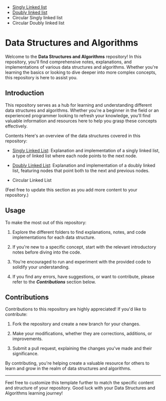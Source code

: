 - [Singly Linked list](https://github.com/mdawoud27/data_structures_and_algorithms/tree/main/singly_linked_lists)
- [Doubly linked list](https://github.com/mdawoud27/data_structures_and_algorithms/tree/main/doubly_linked_lists)
- Circular Singly linked list
- Circular Doubly linked list

# Data Structures and Algorithms

Welcome to the **Data Structures and Algorithms** repository! In this repository, you'll find comprehensive notes, explanations, and implementations of various data structures and algorithms. Whether you're learning the basics or looking to dive deeper into more complex concepts, this repository is here to assist you.

## Introduction

This repository serves as a hub for learning and understanding different data structures and algorithms. Whether you're a beginner in the field or an experienced programmer looking to refresh your knowledge, you'll find valuable information and resources here to help you grasp these concepts effectively.

Contents
Here's an overview of the data structures covered in this repository:

- [Singly Linked List](https://github.com/mdawoud27/data_structures_and_algorithms/tree/main/singly_linked_lists): Explanation and implementation of a singly linked list, a type of linked list where each node points to the next node.

- [Doubly Linked List](https://github.com/mdawoud27/data_structures_and_algorithms/tree/main/doubly_linked_lists): Explanation and implementation of a doubly linked list, featuring nodes that point both to the next and previous nodes.

- Circular Linked List

(Feel free to update this section as you add more content to your repository.)

## Usage

To make the most out of this repository:

1. Explore the different folders to find explanations, notes, and code implementations for each data structure.

1. If you're new to a specific concept, start with the relevant introductory notes before diving into the code.
1. You're encouraged to run and experiment with the provided code to solidify your understanding.
1. If you find any errors, have suggestions, or want to contribute, please refer to the ***Contributions*** section below.

## Contributions
Contributions to this repository are highly appreciated! If you'd like to contribute:

1. Fork the repository and create a new branch for your changes.

1. Make your modifications, whether they are corrections, additions, or improvements.

1. Submit a pull request, explaining the changes you've made and their significance.

By contributing, you're helping create a valuable resource for others to learn and grow in the realm of data structures and algorithms.

---
Feel free to customize this template further to match the specific content and structure of your repository. Good luck with your Data Structures and Algorithms learning journey!







